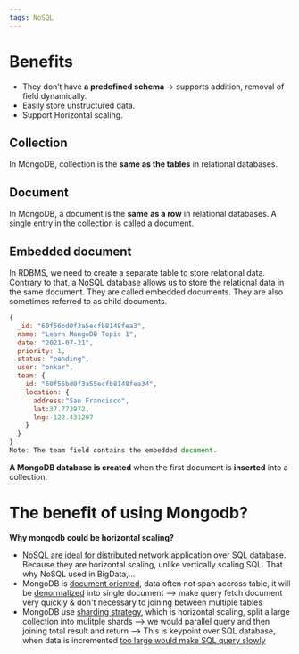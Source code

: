 ```yaml
---
tags: NoSQL
---
```


# Benefits
- They don’t have **a predefined schema** → supports addition, removal of field dynamically.
- Easily store unstructured data.
- Support Horizontal scaling.

## Collection
In MongoDB, collection is the **same as the tables** in relational databases.

## Document
In MongoDB, a document is the **same** **as a row** in relational databases. A single entry in the collection is called a document.

## Embedded document
In RDBMS, we need to create a separate table to store relational data. Contrary to that, a NoSQL database allows us to store the relational data in the same document. They are called embedded documents. They are also sometimes referred to as child documents.

```jsx
{
  _id: "60f56bd0f3a5ecfb8148fea3",
  name: "Learn MongoDB Topic 1",
  date: "2021-07-21",
  priority: 1,
  status: "pending",
  user: "onkar",
  team: {
    id: "60f56bd0f3a55ecfb8148fea34",
    location: {
      address:"San Francisco",
      lat:37.773972,
      lng:-122.431297
    }
  }
}
Note: The team field contains the embedded document.
```

**A MongoDB database is created** when the first document is **inserted** into a collection.


# The benefit of using Mongodb?
**Why mongodb could be horizontal scaling?**
- <ins>NoSQL are ideal for distributed </ins> network application over SQL database. Because they are horizontal scaling, unlike vertically scaling SQL. That why NoSQL used in BigData,...
- MongoDB is <ins>document oriented</ins>, data often not span accross table, it will be <ins>denormalized</ins> into single document --> make query fetch document very quickly & don't necessary to joining between multiple tables
- MongoDB use <ins>sharding strategy</ins>, which is horizontal scaling, split a large collection into mulitple shards --> we would parallel query and then joining total result and return --> This is keypoint over SQL database, when data is incremented <ins>too large would make SQL query slowly</ins>